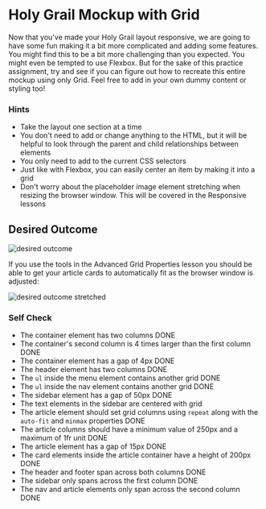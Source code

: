 # Holy Grail Mockup with Grid

Now that you've made your Holy Grail layout responsive, we are going to have some fun making it a bit more complicated and adding some features. You might find this to be a bit more challenging than you expected. You might even be tempted to use Flexbox. But for the sake of this practice assignment, try and see if you can figure out how to recreate this entire mockup using only Grid. Feel free to add in your own dummy content or styling too!

### Hints
- Take the layout one section at a time
- You don't need to add or change anything to the HTML, but it will be helpful to look through the parent and child relationships between elements
- You only need to add to the current CSS selectors
- Just like with Flexbox, you can easily center an item by making it into a grid
- Don't worry about the placeholder image element stretching when resizing the browser window. This will be covered in the Responsive lessons

## Desired Outcome

![desired outcome](./desired-outcome.png)

If you use the tools in the Advanced Grid Properties lesson you should be able to get your article cards to automatically fit as the browser window is adjusted:

![desired outcome stretched](./desired-outcome-stretched.png)

### Self Check
- The container element has two columns DONE
- The container's second column is 4 times larger than the first column DONE
- The container element has a gap of 4px DONE
- The header element has two columns DONE
- The `ul` inside the menu element contains another grid DONE
- The `ul` inside the nav element contains another grid DONE
- The sidebar element has a gap of 50px  DONE
- The text elements in the sidebar are centered with grid
- The article element should set grid columns using `repeat` along with the `auto-fit` and `minmax` properties DONE
- The article columns should have a minimum value of 250px and a maximum of 1fr unit DONE
- The article element has a gap of 15px DONE
- The card elements inside the article container have a height of 200px DONE
- The header and footer span across both columns DONE
- The sidebar only spans across the first column DONE
- The nav and article elements only span across the second column DONE

